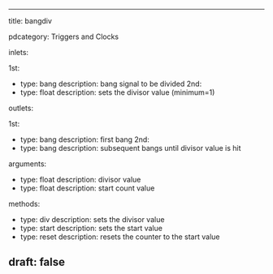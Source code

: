 --- 


title: bangdiv

pdcategory: Triggers and Clocks

inlets:

  1st:
  - type: bang
    description: bang signal to be divided
  2nd:
  - type: float
    description: sets the divisor value (minimum=1)

outlets:

  1st:
  - type: bang
    description: first bang
  2nd:
  - type: bang
    description: subsequent bangs until divisor value is hit

arguments:
  - type: float
    description: divisor value
  - type: float
    description: start count value

methods:
  - type: div <float>
    description: sets the divisor value
  - type: start <float>
    description: sets the start value
  - type: reset
    description: resets the counter to the start value



draft: false
---
